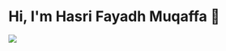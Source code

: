 <p align="center">
    <h1>Hi, I'm Hasri Fayadh Muqaffa 👋</h1>
</p>

<p>
    <a href="https://github.com/DenverCoder1/readme-typing-svg">
        <img src="https://readme-typing-svg.demolab.com/?lines=Full%20Stack%20 Development;Cyber%20 Security%20Enthusiast;Always%20Learning%20New%20Things&font=Fira%20Code&center=true&width=440&height=45&color=007649FF&size=22&vCenter=true" />
    </a>
</p>